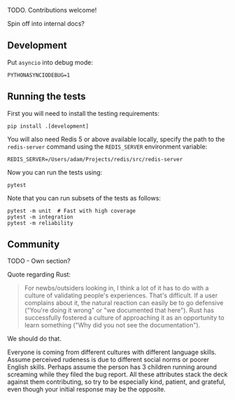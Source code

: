TODO. Contributions welcome!

Spin off into internal docs?

## Development

Put `asyncio` into debug mode:

    PYTHONASYNCIODEBUG=1

## Running the tests

First you will need to install the testing requirements:

    pip install .[development]

You will also need Redis 5 or above available locally, specify the path
to the `redis-server` command using the `REDIS_SERVER` environment
variable:

    REDIS_SERVER=/Users/adam/Projects/redis/src/redis-server

Now you can run the tests using:

    pytest

Note that you can run subsets of the tests as follows:

    pytest -m unit  # Fast with high coverage
    pytest -m integration
    pytest -m reliability

## Community

TODO - Own section?

Quote regarding Rust:

> For newbs/outsiders looking in, I think a lot of it has to do with a culture of validating people's experiences.
> That's difficult. If a user complains about it, the natural reaction can easily be to
> go defensive ("You're doing it wrong" or "we documented that here"). Rust has successfully
> fostered a culture of approaching it as an opportunity to learn something ("Why did you not see the documentation").

We should do that.

Everyone is coming from different cultures with different language skills.
Assume perceived rudeness is due to different social norms or
poorer English skills. Perhaps assume the person has 3 children
running around screaming while they filed the bug report. All these
attributes stack the deck against them contributing, so try to be
especially kind, patient, and grateful, even though your
initial response may be the opposite.
